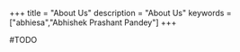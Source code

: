 +++
title = "About Us"
description = "About Us"
keywords = ["abhiesa","Abhishek Prashant Pandey"]
+++

#TODO


